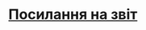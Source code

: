 # [Посилання на звіт](https://docs.google.com/document/d/1dl1sJzDVCl7mmL5T4UXQkrvriz4EB5OQzNIUSyETz48/edit?usp=sharing)